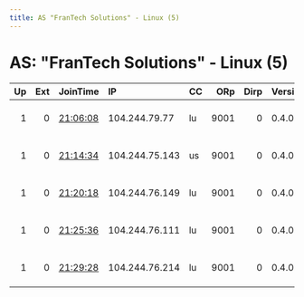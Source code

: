 ```yaml
---
title: AS "FranTech Solutions" - Linux (5)
---
```


# AS: "FranTech Solutions" - Linux (5)

|   Up |   Ext | JoinTime                                                                                            | IP             | CC   |   ORp |   Dirp | Version   | Contact                 | Nickname      |   eFamMembers |
|-----:|------:|:----------------------------------------------------------------------------------------------------|:---------------|:-----|------:|-------:|:----------|:------------------------|:--------------|--------------:|
|    1 |     0 | [21:06:08](https://metrics.torproject.org/rs.html#details/52952860B81079DE731062216F0443DB89C14790) | 104.244.79.77  | lu   |  9001 |      0 | 0.4.0.5   | bobs.house AT mail.ru 3 | BobsHouseLU01 |             1 |
|    1 |     0 | [21:14:34](https://metrics.torproject.org/rs.html#details/5832668C21FF375C6B77A9BEB01E2BFDC7CD9C43) | 104.244.75.143 | us   |  9001 |      0 | 0.4.0.5   | bobs.house AT mail.ru 3 | BobsHouseLU02 |             1 |
|    1 |     0 | [21:20:18](https://metrics.torproject.org/rs.html#details/C0FB7C7ED8478AE78846B5C5585DD62E162222E1) | 104.244.76.149 | lu   |  9001 |      0 | 0.4.0.5   | bobs.house AT mail.ru 3 | BobsHouseLU03 |             1 |
|    1 |     0 | [21:25:36](https://metrics.torproject.org/rs.html#details/F9A9E0968D512A22B8967C5458D5B0163C11F856) | 104.244.76.111 | lu   |  9001 |      0 | 0.4.0.5   | bobs.house AT mail.ru 3 | BobsHouseLU04 |             1 |
|    1 |     0 | [21:29:28](https://metrics.torproject.org/rs.html#details/65F56DD25EB283238BF6A10C10A8C50D7D83B931) | 104.244.76.214 | lu   |  9001 |      0 | 0.4.0.5   | bobs.house AT mail.ru 3 | BobsHouseLU05 |             1 |

